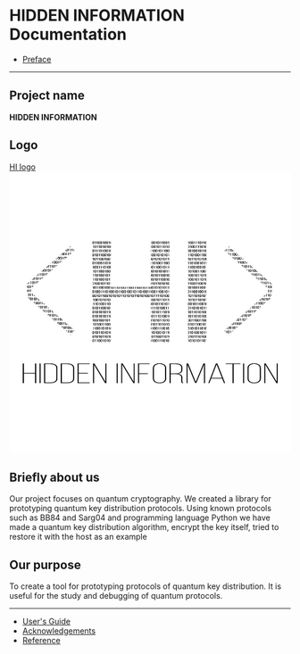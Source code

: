 # HIDDEN INFORMATION Documentation

* [Preface](index.md)
***

## Project name
**HIDDEN INFORMATION**

## Logo
[HI logo](https://github.com/AnastasiaKhrabraya/HI/blob/master/docs/img/coding-hidden-inf.jpg "HI logo")
![](img/coding-hidden-inf.jpg)

## Briefly about us
Our project focuses on quantum cryptography. We created a library for  prototyping quantum key distribution protocols. Using known protocols such as BB84 and Sarg04 and programming language Python we have made a quantum key distribution algorithm, encrypt the key itself, tried to restore it with the host as an example

## Our purpose
To create a tool for prototyping protocols of quantum key distribution. It is useful for the study and debugging of quantum protocols.

***

* [User's Guide](guide.md)
* [Acknowledgements](thanks.md)
* [Reference](ref.md)
